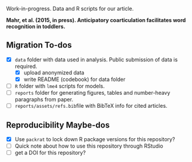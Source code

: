 Work-in-progress. Data and R scripts for our article.

**Mahr, et al. (2015, in press). Anticipatory coarticulation facilitates word recognition in toddlers.**

## Migration To-dos
- [x] `data` folder with data used in analysis. Public submission of data is required.
  - [x] upload anonymized data
  - [x] write README (codebook) for data folder 
- [ ] `R` folder with `lme4` scripts for models.
- [ ] `reports` folder for generating figures, tables and number-heavy paragraphs from paper.
- [ ] `reports/assets/refs.bib`file with BibTeX info for cited articles.
 
## Reproducibility Maybe-dos
- [x] Use `packrat` to lock down R package versions for this repository?
- [ ] Quick note about how to use this repository through RStudio
- [ ] get a DOI for this repository?
